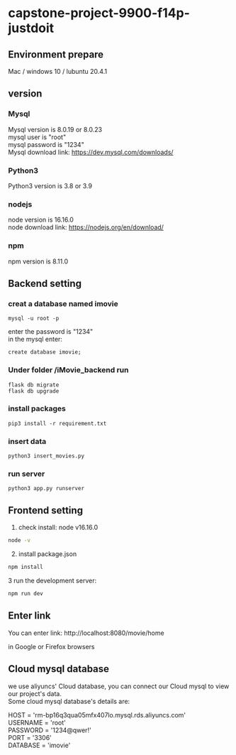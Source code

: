 # capstone-project-9900-f14p-justdoit
## Environment prepare
Mac / windows 10 / lubuntu 20.4.1
## version
### Mysql 
Mysql version is 8.0.19 or 8.0.23\
mysql user is "root"\
mysql password is "1234"\
Mysql download link: https://dev.mysql.com/downloads/
### Python3
Python3 version is 3.8 or 3.9
### nodejs
node version is 16.16.0\
node download link: https://nodejs.org/en/download/
### npm
npm version is 8.11.0

## Backend setting
### creat a database named imovie
```shell
mysql -u root -p
```
enter the password is "1234"\
in the mysql enter:
```shell
create database imovie;
```

###  Under folder /iMovie_backend run
```shell
flask db migrate
flask db upgrade
```

### install packages
```shell
pip3 install -r requirement.txt
```
### insert data 
```shell
python3 insert_movies.py
```
### run server
```shell
python3 app.py runserver
```


## Frontend setting
1. check install: node v16.16.0
```bash
node -v
```
2. install package.json
```bash
npm install
```
3 run the development server:
```bash
npm run dev
```

## Enter link 
You can enter link: http://localhost:8080/movie/home 


in Google or Firefox browsers

## Cloud mysql database
we use aliyuncs' Cloud database, you can connect our Cloud mysql to view our project's data.\
Some cloud mysql database's details are:

HOST = 'rm-bp16q3qua05mfx407lo.mysql.rds.aliyuncs.com'\
USERNAME = 'root'\
PASSWORD = '1234@qwer!'\
PORT = '3306'\
DATABASE = 'imovie'

